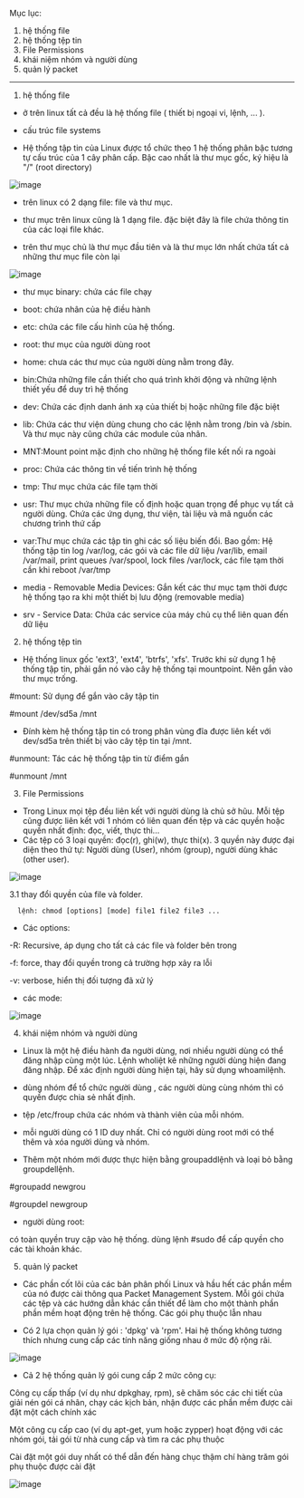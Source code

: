 Mục lục:

1. hệ thống file
2. hệ thống tệp tin
3. File Permissions
4. khái niệm nhóm và người dùng
5. quản lý packet 


-------------------------------------------------------------------
1. hệ thống file

- ở trên linux tất cả đều là hệ thống file ( thiết bị ngoại vi, lệnh, ... ).

- cấu trúc file systems

- Hệ thống tập tin của Linux được tổ chức theo 1 hệ thống phân bậc tương tự cấu trúc của 1 cây phân cấp. Bậc cao nhất là thư mục gốc, ký hiệu là "/" (root directory)


![image](https://user-images.githubusercontent.com/95491130/181148872-8c19ded7-f9b2-45fa-abef-78d32a607ad2.png)

- trên linux có 2 dạng file: file và thư mục. 

- thư mục trên linux cũng là 1 dạng file. đặc biệt đây là file chứa thông tin của các loại file khác.

- trên thư mục chủ là thư mục đầu tiên và là thư mục lớn nhất chứa tất cả những thư mục file còn lại 

![image](https://user-images.githubusercontent.com/95491130/181149246-c9a0b1af-b847-44ca-b850-a3bcc9a11d34.png)

- thư mục binary: chứa các file chạy

- boot: chứa nhân của hệ điều hành

- etc: chứa các file cấu hình của hệ thống. 

- root: thư mục của người dùng root 

- home: chưa các thư mục của người dùng nằm trong đây. 

- bin:Chứa những file cần thiết cho quá trình khởi động và những lệnh thiết yếu để duy trì hệ thống

- dev: Chứa các định danh ánh xạ của thiết bị hoặc những file đặc biệt

- lib: Chứa các thư viện dùng chung cho các lệnh nằm trong /bin và /sbin. Và thư mục này cũng chứa các module của nhân.

- MNT:Mount point mặc định cho những hệ thống file kết nối ra ngoài

- proc: Chứa các thông tin về tiến trình hệ thống

- tmp: Thư mục chứa các file tạm thời

- usr: Thư mục chứa những file cố định hoặc quan trọng để phục vụ tất cả người dùng. Chứa các ứng dụng, thư viện, tài liệu và mã nguồn các chương trình thứ cấp

- var:Thư mục chứa các tập tin ghi các số liệu biến đổi. Bao gồm: Hệ thống tập tin log /var/log, các gói và các file dữ liệu /var/lib, email /var/mail, print queues /var/spool, lock files /var/lock, các file tạm thời cần khi reboot /var/tmp

- media - Removable Media Devices: Gắn kết các thư mục tạm thời được hệ thống tạo ra khi một thiết bị lưu động (removable media)

- srv - Service Data: Chứa các service của máy chủ cụ thể liên quan đến dữ liệu

2. hệ thống tệp tin

- Hệ thống linux gốc 'ext3', 'ext4', 'btrfs', 'xfs'. Trước khi sử dụng 1 hệ thống tập tin, phải gắn nó vào cây hệ thống tại mountpoint. Nên gắn vào thư mục trống.

#mount: Sử dụng để gắn vào cây tập tin

#mount /dev/sd5a /mnt

- Đính kèm hệ thống tập tin có trong phân vùng đĩa được liên kết với dev/sd5a trên thiết bị vào cây tệp tin tại /mnt.

#unmount: Tác các hệ thống tập tin từ điểm gắn

#unmount /mnt

3. File Permissions

- Trong Linux mọi tệp đều liên kết với người dùng là chủ sở hũu. Mỗi tệp cũng được liên kết với 1 nhóm có liên quan đến tệp và các quyền hoặc quyền nhất định: đọc, viết, thực thi...
- Các tệp có 3 loại quyền: đọc(r), ghi(w), thực thi(x). 3 quyền này được đại diện theo thứ tự: Người dùng (User), nhóm (group), người dùng khác (other user).

![image](https://user-images.githubusercontent.com/95491130/181410049-2c1f48b3-8dbe-434c-abeb-4963aa6aaf2f.png)

3.1 thay đổi quyền của file và folder.

      lệnh: chmod [options] [mode] file1 file2 file3 ...
      
- Các options:

-R: Recursive, áp dụng cho tất cả các file và folder bên trong

-f: force, thay đổi quyền trong cả trường hợp xảy ra lỗi

-v: verbose, hiển thị đối tượng đã xử lý

- các mode:

![image](https://user-images.githubusercontent.com/95491130/181410306-25bf7a23-e0fb-46d3-b714-2d7f6614bd63.png)

4. khái niệm nhóm và người dùng

- Linux là một hệ điều hành đa người dùng, nơi nhiều người dùng có thể đăng nhập cùng một lúc. Lệnh wholiệt kê những người dùng hiện đang đăng nhập. Để xác định người dùng hiện tại, hãy sử dụng whoamilệnh.

- dùng nhóm để tổ chức người dùng , các người dùng cùng nhóm thì có quyền được chia sẻ nhất định.
  
- tệp /etc/froup chứa các nhóm và thành viên của mỗi nhóm.
  
- mỗi người dùng có 1 ID duy nhất.  Chỉ có người dùng root mới có thể thêm và xóa người dùng và nhóm. 
  
-  Thêm một nhóm mới được thực hiện bằng groupaddlệnh và loại bỏ bằng groupdellệnh.

#groupadd newgrou
  
#groupdel newgroup
  
- người dùng root:

có toàn quyền truy cập vào hệ thống. dùng lệnh #sudo để cấp quyền cho các tài khoản khác.
  
 5. quản lý packet 
 
- Các phần cốt lõi của các bản phân phối Linux và hầu hết các phần mềm của nó được cài thông qua Packet Management System. Mỗi gói chứa các tệp và các hướng dẫn khác cần thiết để làm cho một thành phần phần mềm hoạt động trên hệ thống. Các gói phụ thuộc lẫn nhau

- Có 2 lựa chọn quản lý gói : 'dpkg' và 'rpm'. Hai hệ thống không tương thích nhưng cung cấp các tính năng giống nhau ở mức độ rộng rãi.

![image](https://user-images.githubusercontent.com/95491130/181412365-a546b1fc-b443-4399-9e06-b895688bd961.png)

- Cả 2 hệ thống quản lý gói cung cấp 2 mức công cụ:

Công cụ cấp thấp (ví dụ như dpkghay, rpm), sẽ chăm sóc các chi tiết của giải nén gói cá nhân, chạy các kịch bản, nhận được các phần mềm được cài đặt một cách chính xác

Một công cụ cấp cao (ví dụ apt-get, yum hoặc zypper) hoạt động với các nhóm gói, tải gói từ nhà cung cấp và tìm ra các phụ thuộc

Cài đặt một gói duy nhất có thể dẫn đến hàng chục thậm chí hàng trăm gói phụ thuộc được cài đặt

![image](https://user-images.githubusercontent.com/95491130/181412426-376314f4-265c-43c7-80a7-40d6673480e2.png)


